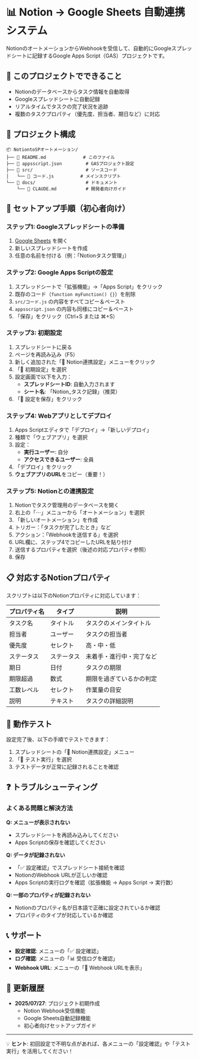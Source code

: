 # 📊 Notion → Google Sheets 自動連携システム

NotionのオートメーションからWebhookを受信して、自動的にGoogleスプレッドシートに記録するGoogle Apps Script（GAS）プロジェクトです。

## 🎯 このプロジェクトでできること

- Notionのデータベースからタスク情報を自動取得
- Googleスプレッドシートに自動記録
- リアルタイムでタスクの完了状況を追跡
- 複数のタスクプロパティ（優先度、担当者、期日など）に対応

## 📁 プロジェクト構成

```
📦 NotiontoSPオートメーション/
├── 📄 README.md              # このファイル
├── 📄 appsscript.json         # GASプロジェクト設定
├── 📂 src/                    # ソースコード
│   └── 📄 コード.js          # メインスクリプト
└── 📂 docs/                   # ドキュメント
    └── 📄 CLAUDE.md           # 開発者向けガイド
```

## 🚀 セットアップ手順（初心者向け）

### ステップ1: Googleスプレッドシートの準備

1. [Google Sheets](https://sheets.google.com) を開く
2. 新しいスプレッドシートを作成
3. 任意の名前を付ける（例：「Notionタスク管理」）

### ステップ2: Google Apps Scriptの設定

1. スプレッドシートで「拡張機能」→「Apps Script」をクリック
2. 既存のコード（`function myFunction() {}`）を削除
3. `src/コード.js` の内容をすべてコピー＆ペースト
4. `appsscript.json` の内容も同様にコピー＆ペースト
5. 「保存」をクリック（Ctrl+S または ⌘+S）

### ステップ3: 初期設定

1. スプレッドシートに戻る
2. ページを再読み込み（F5）
3. 新しく追加された「🔧 Notion連携設定」メニューをクリック
4. 「📝 初期設定」を選択
5. 設定画面で以下を入力：
   - **スプレッドシートID**: 自動入力されます
   - **シート名**: 「Notion_タスク記録」（推奨）
6. 「💾 設定を保存」をクリック

### ステップ4: Webアプリとしてデプロイ

1. Apps Scriptエディタで「デプロイ」→「新しいデプロイ」
2. 種類で「ウェブアプリ」を選択
3. 設定：
   - **実行ユーザー**: 自分
   - **アクセスできるユーザー**: 全員
4. 「デプロイ」をクリック
5. **ウェブアプリのURL**をコピー（重要！）

### ステップ5: Notionとの連携設定

1. Notionでタスク管理用のデータベースを開く
2. 右上の「⋯」メニューから「オートメーション」を選択
3. 「新しいオートメーション」を作成
4. トリガー：「タスクが完了したとき」など
5. アクション：「Webhookを送信する」を選択
6. URL欄に、ステップ4でコピーしたURLを貼り付け
7. 送信するプロパティを選択（後述の対応プロパティ参照）
8. 保存

## 📋 対応するNotionプロパティ

スクリプトは以下のNotionプロパティに対応しています：

| プロパティ名 | タイプ | 説明 |
|-------------|--------|------|
| タスク名 | タイトル | タスクのメインタイトル |
| 担当者 | ユーザー | タスクの担当者 |
| 優先度 | セレクト | 高・中・低 |
| ステータス | ステータス | 未着手・進行中・完了など |
| 期日 | 日付 | タスクの期限 |
| 期限超過 | 数式 | 期限を過ぎているかの判定 |
| 工数レベル | セレクト | 作業量の目安 |
| 説明 | テキスト | タスクの詳細説明 |

## 🧪 動作テスト

設定完了後、以下の手順でテストできます：

1. スプレッドシートの「🔧 Notion連携設定」メニュー
2. 「🧪 テスト実行」を選択
3. テストデータが正常に記録されることを確認

## ❓ トラブルシューティング

### よくある問題と解決方法

**Q: メニューが表示されない**
- スプレッドシートを再読み込みしてください
- Apps Scriptの保存を確認してください

**Q: データが記録されない**
- 「✅ 設定確認」でスプレッドシート接続を確認
- NotionのWebhook URLが正しいか確認
- Apps Scriptの実行ログを確認（拡張機能 → Apps Script → 実行数）

**Q: 一部のプロパティが記録されない**
- Notionのプロパティ名が日本語で正確に設定されているか確認
- プロパティのタイプが対応しているか確認

## 📞 サポート

- **設定確認**: メニューの「✅ 設定確認」
- **ログ確認**: メニューの「📊 受信ログを確認」
- **Webhook URL**: メニューの「🔗 Webhook URLを表示」

## 📝 更新履歴

- **2025/07/27**: プロジェクト初期作成
  - Notion Webhook受信機能
  - Google Sheets自動記録機能
  - 初心者向けセットアップガイド

---

💡 **ヒント**: 初回設定で不明な点があれば、各メニューの「設定確認」や「テスト実行」を活用してください！
